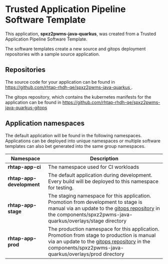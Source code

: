 # Trusted Application Pipeline Software Template

This application, **spxz2pwms-java-quarkus**, was created from a Trusted Application Pipeline Software Template.

The software templates create a new source and gitops deployment repositories with a sample source application. 

## Repositories

The source code for your application can be found in [https://github.com/rhtap-rhdh-qe/spxz2pwms-java-quarkus ](https://github.com/rhtap-rhdh-qe/spxz2pwms-java-quarkus ).
 
The gitops repository, which contains the kubernetes manifests for the application can be found in 
[https://github.com/rhtap-rhdh-qe/spxz2pwms-java-quarkus-gitops ](https://github.com/rhtap-rhdh-qe/spxz2pwms-java-quarkus-gitops ) 

## Application namespaces 

The default application will be found in the following namespaces. Applications can be deployed into unique namespaces or multiple software templates can also bet generated into the same group namespaces.  

|  Namespace   |  Description   |  
| -------- | -------- |
| **rhtap-app-ci** | The namespace used for CI workloads |
| **rhtap-app-development** | The default application during development. Every build will be deployed to this namespace for testing. |
| **rhtap-app-stage** | The staging namespace for this application. Promotion from development to stage is manual via an update to the [gitops repository](https://github.com/rhtap-rhdh-qe/spxz2pwms-java-quarkus-gitops ) in the components/spxz2pwms-java-quarkus/overlays/stage directory |
| **rhtap-app-prod** | The production namespace for this application. Promotion from stage to production is manual via an update to the [gitops repository](https://github.com/rhtap-rhdh-qe/spxz2pwms-java-quarkus-gitops ) in the components/spxz2pwms-java-quarkus/overlays/prod directory |